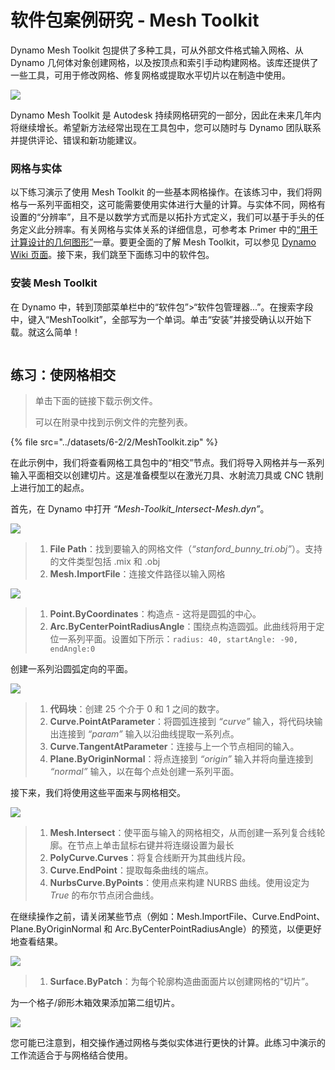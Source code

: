 # 软件包案例研究 - Mesh Toolkit

Dynamo Mesh Toolkit 包提供了多种工具，可从外部文件格式输入网格、从 Dynamo 几何体对象创建网格，以及按顶点和索引手动构建网格。该库还提供了一些工具，可用于修改网格、修复网格或提取水平切片以在制造中使用。

![](<../images/6-2/2/meshToolkitcasestudy01 (2).jpg>)

Dynamo Mesh Toolkit 是 Autodesk 持续网格研究的一部分，因此在未来几年内将继续增长。希望新方法经常出现在工具包中，您可以随时与 Dynamo 团队联系并提供评论、错误和新功能建议。

### 网格与实体

以下练习演示了使用 Mesh Toolkit 的一些基本网格操作。在该练习中，我们将网格与一系列平面相交，这可能需要使用实体进行大量的计算。与实体不同，网格有设置的“分辨率”，且不是以数学方式而是以拓扑方式定义，我们可以基于手头的任务定义此分辨率。有关网格与实体关系的详细信息，可参考本 Primer 中的[“用于计算设计的几何图形”](../../5\_essential\_nodes\_and\_concepts/5-2\_geometry-for-computational-design/)一章。要更全面的了解 Mesh Toolkit，可以参见 [Dynamo Wiki 页面](https://github.com/DynamoDS/Dynamo/wiki/Dynamo-Mesh-Toolkit)。接下来，我们跳至下面练习中的软件包。

### 安装 Mesh Toolkit

在 Dynamo 中，转到顶部菜单栏中的“软件包”>“软件包管理器...”。在搜索字段中，键入“MeshToolkit”，全部写为一个单词。单击“安装”并接受确认以开始下载。就这么简单！

<figure><img src="../../.gitbook/assets/install-mesh-toolkit.png" alt=""><figcaption></figcaption></figure>

## 练习：使网格相交

> 单击下面的链接下载示例文件。
>
> 可以在附录中找到示例文件的完整列表。

{% file src="../datasets/6-2/2/MeshToolkit.zip" %}

在此示例中，我们将查看网格工具包中的“相交”节点。我们将导入网格并与一系列输入平面相交以创建切片。这是准备模型以在激光刀具、水射流刀具或 CNC 铣削上进行加工的起点。

首先，在 Dynamo 中打开 _“Mesh-Toolkit_Intersect-Mesh.dyn”_。

![](../images/6-2/2/meshToolkitcasestudy-exercise01.jpg)

> 1. **File Path**：找到要输入的网格文件（_“stanford_bunny_tri.obj”_）。支持的文件类型包括 .mix 和 .obj
> 2. **Mesh.ImportFile**：连接文件路径以输入网格

![](../images/6-2/2/meshToolkitcasestudy-exercise02.jpg)

> 1. **Point.ByCoordinates**：构造点 - 这将是圆弧的中心。
> 2. **Arc.ByCenterPointRadiusAngle**：围绕点构造圆弧。此曲线将用于定位一系列平面。设置如下所示：`radius: 40, startAngle: -90, endAngle:0`

创建一系列沿圆弧定向的平面。

![](../images/6-2/2/meshToolkitcasestudy-exercise03.jpg)

> 1. **代码块**：创建 25 个介于 0 和 1 之间的数字。
> 2. **Curve.PointAtParameter**：将圆弧连接到 _“curve”_ 输入，将代码块输出连接到 _“param”_ 输入以沿曲线提取一系列点。
> 3. **Curve.TangentAtParameter**：连接与上一个节点相同的输入。
> 4. **Plane.ByOriginNormal**：将点连接到 _“origin”_ 输入并将向量连接到 _“normal”_ 输入，以在每个点处创建一系列平面。

接下来，我们将使用这些平面来与网格相交。

![](../images/6-2/2/meshToolkitcasestudy-exercise04.jpg)

> 1. **Mesh.Intersect**：使平面与输入的网格相交，从而创建一系列复合线轮廓。在节点上单击鼠标右键并将连缀设置为最长
> 2. **PolyCurve.Curves**：将复合线断开为其曲线片段。
> 3. **Curve.EndPoint**：提取每条曲线的端点。
> 4. **NurbsCurve.ByPoints**：使用点来构建 NURBS 曲线。使用设定为 _True_ 的布尔节点闭合曲线。

在继续操作之前，请关闭某些节点（例如：Mesh.ImportFile、Curve.EndPoint、Plane.ByOriginNormal 和 Arc.ByCenterPointRadiusAngle）的预览，以便更好地查看结果。

![](../images/6-2/2/meshToolkitcasestudy-exercise05.jpg)

> 1. **Surface.ByPatch**：为每个轮廓构造曲面面片以创建网格的“切片”。

为一个格子/卵形木箱效果添加第二组切片。

![](../images/6-2/2/meshToolkitcasestudy-exercise06.jpg)

您可能已注意到，相交操作通过网格与类似实体进行更快的计算。此练习中演示的工作流适合于与网格结合使用。
